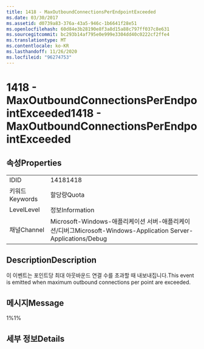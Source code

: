 ```yaml
---
title: 1418 - MaxOutboundConnectionsPerEndpointExceeded
ms.date: 03/30/2017
ms.assetid: d0739a83-376a-43a5-946c-1b6641f28e51
ms.openlocfilehash: 60d84e3b28190e8f3a8d15a88c797ff037c8e631
ms.sourcegitcommit: bc293b14af795e0e999e3304dd40c0222cf2ffe4
ms.translationtype: MT
ms.contentlocale: ko-KR
ms.lasthandoff: 11/26/2020
ms.locfileid: "96274753"
---
```

# <a name="1418---maxoutboundconnectionsperendpointexceeded"></a><span data-ttu-id="4eaaa-102">1418 - MaxOutboundConnectionsPerEndpointExceeded</span><span class="sxs-lookup"><span data-stu-id="4eaaa-102">1418 - MaxOutboundConnectionsPerEndpointExceeded</span></span>

## <a name="properties"></a><span data-ttu-id="4eaaa-103">속성</span><span class="sxs-lookup"><span data-stu-id="4eaaa-103">Properties</span></span>  
  
|||  
|-|-|  
|<span data-ttu-id="4eaaa-104">ID</span><span class="sxs-lookup"><span data-stu-id="4eaaa-104">ID</span></span>|<span data-ttu-id="4eaaa-105">1418</span><span class="sxs-lookup"><span data-stu-id="4eaaa-105">1418</span></span>|  
|<span data-ttu-id="4eaaa-106">키워드</span><span class="sxs-lookup"><span data-stu-id="4eaaa-106">Keywords</span></span>|<span data-ttu-id="4eaaa-107">할당량</span><span class="sxs-lookup"><span data-stu-id="4eaaa-107">Quota</span></span>|  
|<span data-ttu-id="4eaaa-108">Level</span><span class="sxs-lookup"><span data-stu-id="4eaaa-108">Level</span></span>|<span data-ttu-id="4eaaa-109">정보</span><span class="sxs-lookup"><span data-stu-id="4eaaa-109">Information</span></span>|  
|<span data-ttu-id="4eaaa-110">채널</span><span class="sxs-lookup"><span data-stu-id="4eaaa-110">Channel</span></span>|<span data-ttu-id="4eaaa-111">Microsoft-Windows-애플리케이션 서버-애플리케이션/디버그</span><span class="sxs-lookup"><span data-stu-id="4eaaa-111">Microsoft-Windows-Application Server-Applications/Debug</span></span>|  
  
## <a name="description"></a><span data-ttu-id="4eaaa-112">Description</span><span class="sxs-lookup"><span data-stu-id="4eaaa-112">Description</span></span>  

 <span data-ttu-id="4eaaa-113">이 이벤트는 포인트당 최대 아웃바운드 연결 수를 초과할 때 내보내집니다.</span><span class="sxs-lookup"><span data-stu-id="4eaaa-113">This event is emitted when maximum outbound connections per point are exceeded.</span></span>  
  
## <a name="message"></a><span data-ttu-id="4eaaa-114">메시지</span><span class="sxs-lookup"><span data-stu-id="4eaaa-114">Message</span></span>  

 <span data-ttu-id="4eaaa-115">1%</span><span class="sxs-lookup"><span data-stu-id="4eaaa-115">1%</span></span>  
  
## <a name="details"></a><span data-ttu-id="4eaaa-116">세부 정보</span><span class="sxs-lookup"><span data-stu-id="4eaaa-116">Details</span></span>
